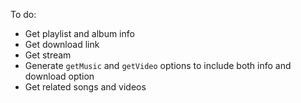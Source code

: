 To do:

-   Get playlist and album info
-   Get download link
-   Get stream
-   Generate `getMusic` and `getVideo` options to include both info and download option
-   Get related songs and videos
